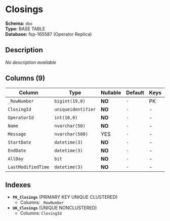 # Closings

**Schema:** `dbo`  
**Type:** BASE TABLE  
**Database:** fsp-165587 (Operator Replica)

## Description

*No description available*

## Columns (9)

| Column | Type | Nullable | Default | Keys | Description |
|--------|------|----------|---------|------|-------------|
| `_RowNumber` | `bigint(19,0)` | **NO** | `-` | PK | - |
| `ClosingId` | `uniqueidentifier` | **NO** | `-` | - | - |
| `OperatorId` | `int(10,0)` | **NO** | `-` | - | - |
| `Name` | `nvarchar(50)` | **NO** | `-` | - | - |
| `Message` | `nvarchar(500)` | YES | `-` | - | - |
| `StartDate` | `datetime(3)` | **NO** | `-` | - | - |
| `EndDate` | `datetime(3)` | **NO** | `-` | - | - |
| `AllDay` | `bit` | **NO** | `-` | - | - |
| `LastModifiedTime` | `datetime(3)` | **NO** | `-` | - | - |

## Indexes

- **`PK_Closings`** (PRIMARY KEY UNIQUE CLUSTERED)
  - Columns: `_RowNumber`
- **`UK_Closings`** (UNIQUE NONCLUSTERED)
  - Columns: `ClosingId`
